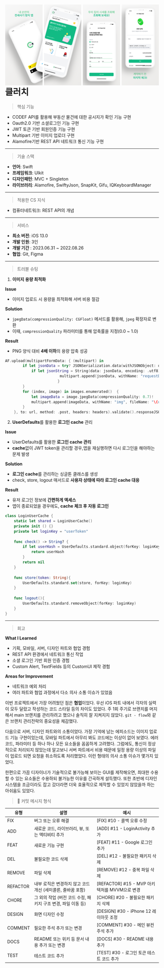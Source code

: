 <img src= "클러치 스냅샷.png" align="left" >

# 클러치

> 핵심 기능
> 
- CODEF API를 활용해 부동산 물건에 대한 공시지가 확인 기능 구현
- Oauth2.0 기반 소셜로그인 기능 구현
- JWT 토큰 기반 회원인증 기능 구현
- Multipart 기반 이미지 업로더 구현
- Alamofire기반 REST API 네트워크 통신 기능 구현

---

> 기술 스택
> 
- **언어**: Swift
- **프레임워크**: UIkit
- **디자인패턴**: MVC + Singleton
- **라이브러리**: Alamofire, SwiftyJson, SnapKit, Gifu, IQKeyboardManager

---

> 적용한 CS 지식
> 
- 컴퓨터네트워크: REST API의 개념

---

> 서비스
> 
- **최소 버전**: iOS 13.0
- **개발 인원**: 3인
- **개발 기간** : 2023.06.31 ~ 2022.08.26
- **협업**: Git, Figma

---

> 트러블 슈팅
> 
1. **이미지 용량 최적화**

**Issue**

- 이미지 업로드 시 용량을 최적화해 서버 비용 절감

**Solution**

- `jpegData(compressionQuality: CGFloat)` 메서드를 활용해, `jpeg` 확장자로 변환
- 이때, `compressionQuality` 파라미터를 통해 압축률을 지정(0.0 ~ 1.0)

**Result**

- PNG 양식 대비 **4배 이하**의 용량 압축 성공

```swift
AF.upload(multipartFormData: { (multipart) in
        if let jsonData = try? JSONSerialization.data(withJSONObject: dict, options: []) {
            if let jsonString = String(data: jsonData, encoding: .utf8) {
		                 multipart.append(jsonData, withName: "requestDto", mimeType: "application/json")
						}
        }
        for (index, image) in images.enumerated()  {
            let imageData = image.jpegData(compressionQuality: 0.7)!
            multipart.append(imageData, withName: "img", fileName: "\(userName)_\(index).jpg", mimeType: "image/jpeg")
        }
    }, to: url, method: .post, headers: headers).validate().responseJSON { response in ...
```

2. **UserDefaults**를 활용한 **로그인 cache** 관리

**Issue**

- UserDefaults를 활용한 **로그인 cache 관리**
- **cache**없이 JWT token을 관리할 경우,앱을 재실행하면 다시 로그인을 해야하는 문제 발생

**Solution**

- **로그인 cache**를 관리하는 싱글톤 클래스를 생성
- check, store, logout 매서드로 **사용자 상태에 따라 로그인 cache 대응**

**Result**
- 유저 로그인 정보에 **간편하게 액세스**
- 앱이 종료되었을 경우에도, **cache 체크 후 자동 로그인**

```swift
class LoginUserCache {
    static let shared = LoginUserCache()
    private init () {}
    private let loginKey = "userToken"
    
    func check() -> String? {
        if let userHash = UserDefaults.standard.object(forKey: loginKey) as? String {
            return userHash
        }
        return nil
    }
    
    func store(token: String){
        UserDefaults.standard.set(store, forKey: loginKey)
    }
    
    func logout(){
        UserDefaults.standard.removeObject(forKey: loginKey)
    }
}
```

---

> 회고
> 

**What I Learned**

- 기획, 모바일, 서버, 디자인 파트와 협업 경험
- REST API 환경에서 네트워크 통신 작업
- 소셜 로그인 기반 회원 인증 경험
- Custom Alert, TextFields 등의 CustomUI 제작 경험

**Areas for Improvement**

- 네트워크 예외 처리
- 여러 파트와 협업 과정에서 다소 의사 소통 이슈가 있었음

이번 프로젝트에서 가장 어려웠던 점은 **협업**이었다. 우선 iOS 파트 내에서 각자의 실력이 모두 달랐고 작성하는 코드 스타일 등의 차이도 있었다. 주 1회 주기로 브랜치를 머지해서 main 브랜치를 관리하려고 했으나 솔직히 잘 지켜지지 않았다. `git - flow`와 같은 브랜치 관리전략의 중요성을 체감했다. 

다음으로 서버, 디자인 파트와의 소통이었다. 가장 기억에 남는 에피소드는 이미지 업로드 기능 구현이었는데, 모바일 파트에서 아무리 봐도 코드에는 이상이 없어 보였다. 에러코드, 파라미터 등 하나 하나 모든 요소들을 꼼꼼하게 고려했다. 그럼에도, 통신이 정상적으로 처리되지 않았는데 알고보니 서버 파트에서 비용 때문에 일정 용량 이상의 파일이 업로드 되면 요청을 취소하도록 처리했었다. 이런 형태의 의사 소통 이슈가 몇가지 있었다. 

한편으로 가끔 디자이너가 기술적으로 불가능해 보이는 GUI를 제작해오면, 최대한 수용할 수 있는 요소들은 수용하되 불가능한 이유를 간곡하게 설득했다. 또한 초반에 디자인 시스템을 조금이라도 잡고 갔더라면 더욱 효율적으로 제작할 수 있었지 않았을까 하는 아쉬움도 있었다.  

> 📒 커밋 메시지 형식
> 

| 유형 | 설명 | 예시 |
| --- | --- | --- |
| FIX | 버그 또는 오류 해결 | [FIX] #10 - 콜백 오류 수정 |
| ADD | 새로운 코드, 라이브러리, 뷰, 또는 액티비티 추가 | [ADD] #11 - LoginActivity 추가 |
| FEAT | 새로운 기능 구현 | [FEAT] #11 - Google 로그인 추가 |
| DEL | 불필요한 코드 삭제 | [DEL] #12 - 불필요한 패키지 삭제 |
| REMOVE | 파일 삭제 | [REMOVE] #12 - 중복 파일 삭제 |
| REFACTOR | 내부 로직은 변경하지 않고 코드 개선 (세미콜론, 줄바꿈 포함) | [REFACTOR] #15 - MVP 아키텍처를 MVVM으로 변경 |
| CHORE | 그 외의 작업 (버전 코드 수정, 패키지 구조 변경, 파일 이동 등) | [CHORE] #20 - 불필요한 패키지 삭제 |
| DESIGN | 화면 디자인 수정 | [DESIGN] #30 - iPhone 12 레이아웃 조정 |
| COMMENT | 필요한 주석 추가 또는 변경 | [COMMENT] #30 - 메인 뷰컨 주석 추가 |
| DOCS | README 또는 위키 등 문서 내용 추가 또는 변경 | [DOCS] #30 - README 내용 추가 |
| TEST | 테스트 코드 추가 | [TEST] #30 - 로그인 토큰 테스트 코드 추가 |

